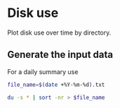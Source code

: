 # Disk use
Plot disk use over time by directory.

## Generate the input data
For a daily summary use
```bash
file_name=$(date +%Y-%m-%d).txt

du -s * | sort -nr > $file_name
```
